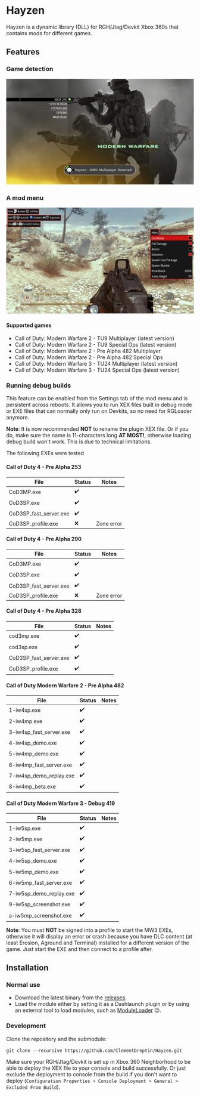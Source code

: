 # Hayzen

Hayzen is a dynamic library (DLL) for RGH/Jtag/Devkit Xbox 360s that contains mods for different games.

## Features

### Game detection

![MW2 Multiplayer Detected](./resources/screenshots/mw2-xnotify.png)

### A mod menu

![MW2 Multiplayer Detected](./resources/screenshots/mw2-menu.png)

#### Supported games

-   Call of Duty: Modern Warfare 2 - TU9 Multiplayer (latest version)
-   Call of Duty: Modern Warfare 2 - TU9 Special Ops (latest version)
-   Call of Duty: Modern Warfare 2 - Pre Alpha 482 Multiplayer
-   Call of Duty: Modern Warfare 2 - Pre Alpha 482 Special Ops
-   Call of Duty: Modern Warfare 3 - TU24 Multiplayer (latest version)
-   Call of Duty: Modern Warfare 3 - TU24 Special Ops (latest version)

### Running debug builds

This feature can be enabled from the Settings tab of the mod menu and is persistent across reboots. It allows you to run XEX files built in debug mode or EXE files that can normally only run on Devkits, so no need for RGLoader anymore.

**Note**: It is now recommended **NOT** to rename the plugin XEX file. Or if you do, make sure the name is 11-characters long **AT MOST!**, otherwise loading debug build won't work. This is due to technical limitations.

The following EXEs were tested

#### Call of Duty 4 - Pre Alpha 253

| File                   | Status             | Notes      |
| ---------------------- | ------------------ | ---------- |
| CoD3MP.exe             | :heavy_check_mark: |            |
| CoD3SP.exe             | :heavy_check_mark: |            |
| CoD3SP_fast_server.exe | :heavy_check_mark: |            |
| CoD3SP_profile.exe     | :x:                | Zone error |

#### Call of Duty 4 - Pre Alpha 290

| File                   | Status             | Notes      |
| ---------------------- | ------------------ | ---------- |
| CoD3MP.exe             | :heavy_check_mark: |            |
| CoD3SP.exe             | :heavy_check_mark: |            |
| CoD3SP_fast_server.exe | :heavy_check_mark: |            |
| CoD3SP_profile.exe     | :x:                | Zone error |

#### Call of Duty 4 - Pre Alpha 328

| File                   | Status             | Notes |
| ---------------------- | ------------------ | ----- |
| cod3mp.exe             | :heavy_check_mark: |       |
| cod3sp.exe             | :heavy_check_mark: |       |
| CoD3SP_fast_server.exe | :heavy_check_mark: |       |
| CoD3SP_profile.exe     | :heavy_check_mark: |       |

#### Call of Duty Modern Warfare 2 - Pre Alpha 482

| File                    | Status             | Notes |
| ----------------------- | ------------------ | ----- |
| 1-iw4sp.exe             | :heavy_check_mark: |       |
| 2-iw4mp.exe             | :heavy_check_mark: |       |
| 3-iw4sp_fast_server.exe | :heavy_check_mark: |       |
| 4-iw4sp_demo.exe        | :heavy_check_mark: |       |
| 5-iw4mp_demo.exe        | :heavy_check_mark: |       |
| 6-iw4mp_fast_server.exe | :heavy_check_mark: |       |
| 7-iw4sp_demo_replay.exe | :heavy_check_mark: |       |
| 8-iw4mp_beta.exe        | :heavy_check_mark: |       |

#### Call of Duty Modern Warfare 3 - Debug 419

| File                    | Status             | Notes |
| ----------------------- | ------------------ | ----- |
| 1-iw5sp.exe             | :heavy_check_mark: |       |
| 2-iw5mp.exe             | :heavy_check_mark: |       |
| 3-iw5sp_fast_server.exe | :heavy_check_mark: |       |
| 4-iw5sp_demo.exe        | :heavy_check_mark: |       |
| 5-iw5mp_demo.exe        | :heavy_check_mark: |       |
| 6-iw5mp_fast_server.exe | :heavy_check_mark: |       |
| 7-iw5sp_demo_replay.exe | :heavy_check_mark: |       |
| 9-iw5sp_screenshot.exe  | :heavy_check_mark: |       |
| a-iw5mp_screenshot.exe  | :heavy_check_mark: |       |

**Note**: You must **NOT** be signed into a profile to start the MW3 EXEs, otherwise it will display an error or crash because you have DLC content (at least Erosion, Aground and Terminal) installed for a different version of the game. Just start the EXE and then connect to a profile after.

## Installation

### Normal use

-   Download the latest binary from the [releases](https://github.com/ClementDreptin/Hayzen/releases).
-   Load the module either by setting it as a Dashlaunch plugin or by using an external tool to load modules, such as [ModuleLoader](https://github.com/ClementDreptin/ModuleLoader) :wink:.

### Development

Clone the repository and the submodule:

```
git clone --recursive https://github.com/ClementDreptin/Hayzen.git
```

Make sure your RGH/Jtag/Devkit is set up in Xbox 360 Neighborhood to be able to deploy the XEX file to your console and build successfully. Or just exclude the deployment to console from the build if you don't want to deploy (`Configuration Properties > Console Deployment > General > Excluded From Build`).
